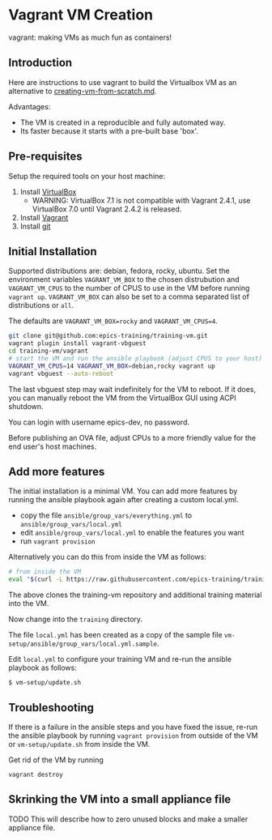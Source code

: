 # Vagrant VM Creation

vagrant: making VMs as much fun as containers!

## Introduction

Here are instructions to use vagrant to build the Virtualbox VM as an alternative to [creating-vm-from-scratch.md](creating-vm-from-scratch.md).

Advantages:
- The VM is created in a reproducible and fully automated way.
- Its faster because it starts with a pre-built base 'box'.

## Pre-requisites

Setup the required tools on your host machine:
1. Install [VirtualBox](https://www.virtualbox.org/wiki/Downloads)
   - WARNING: VirtualBox 7.1 is not compatible with Vagrant 2.4.1, use VirtualBox 7.0 until Vagrant 2.4.2 is released.
1. Install [Vagrant](https://www.vagrantup.com/downloads.html)
1. Install [git](https://git-scm.com/downloads)

## Initial Installation

Supported distributions are: debian, fedora, rocky, ubuntu. Set the environment variables `VAGRANT_VM_BOX` to the chosen distrubution and `VAGRANT_VM_CPUS` to the number of CPUS to use in the VM before running `vagrant up`. `VAGRANT_VM_BOX` can also be set to a comma separated list of distributions or `all`.

The defaults are `VAGRANT_VM_BOX=rocky` and `VAGRANT_VM_CPUS=4`.

```bash
git clone git@github.com:epics-training/training-vm.git
vagrant plugin install vagrant-vbguest
cd training-vm/vagrant
# start the VM and run the ansible playbook (adjust CPUS to your host)
VAGRANT_VM_CPUS=14 VAGRANT_VM_BOX=debian,rocky vagrant up
vagrant vbguest --auto-reboot
```

The last vbguest step may wait indefinitely for the VM to reboot. If it does, you can manually reboot the VM from the VirtualBox GUI using ACPI shutdown.

You can login with username epics-dev, no password.

Before publishing an OVA file, adjust CPUs to a more friendly value for the end user's host machines.

## Add more features

The initial installation is a minimal VM. You can add more features by running the ansible playbook again after creating a custom local.yml.

- copy the file `ansible/group_vars/everything.yml` to `ansible/group_vars/local.yml`
- edit `ansible/group_vars/local.yml` to enable the features you want
- run `vagrant provision`

Alternatively you can do this from inside the VM as follows:

```bash
# from inside the VM
eval "$(curl -L https://raw.githubusercontent.com/epics-training/training-vm/main/bootstrap.sh)"
```

The above clones the training-vm repository and additional training material into the VM.

Now change into the `training` directory.

The file `local.yml` has been created as a copy
of the sample file `vm-setup/ansible/group_vars/local.yml.sample`.

Edit `local.yml` to configure your training VM and re-run the ansible playbook as follows:

```
$ vm-setup/update.sh
```

## Troubleshooting

If there is a failure in the ansible steps and you have fixed the issue, re-run the ansible playbook by running `vagrant provision` from outside of the VM or `vm-setup/update.sh` from inside the VM.

Get rid of the VM by running
```
vagrant destroy
```

## Skrinking the VM into a small appliance file

TODO
This will describe how to zero unused blocks and make a smaller appliance file.